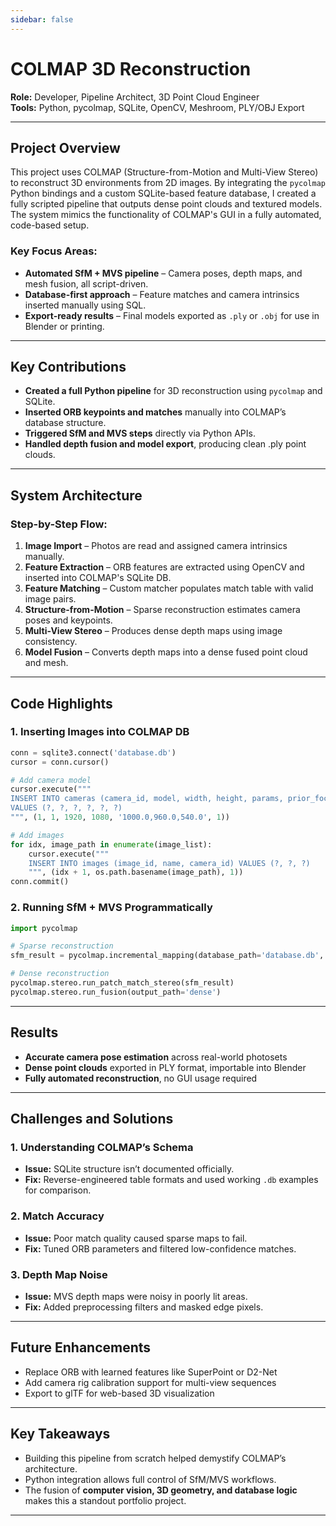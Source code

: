```yaml
---
sidebar: false
---
```

# COLMAP 3D Reconstruction  
**Role:** Developer, Pipeline Architect, 3D Point Cloud Engineer  
**Tools:** Python, pycolmap, SQLite, OpenCV, Meshroom, PLY/OBJ Export  


---
## Project Overview  
This project uses COLMAP (Structure-from-Motion and Multi-View Stereo) to reconstruct 3D environments from 2D images. By integrating the `pycolmap` Python bindings and a custom SQLite-based feature database, I created a fully scripted pipeline that outputs dense point clouds and textured models. The system mimics the functionality of COLMAP's GUI in a fully automated, code-based setup.

### Key Focus Areas:  
- **Automated SfM + MVS pipeline** – Camera poses, depth maps, and mesh fusion, all script-driven.  
- **Database-first approach** – Feature matches and camera intrinsics inserted manually using SQL.  
- **Export-ready results** – Final models exported as `.ply` or `.obj` for use in Blender or printing.  



---
## Key Contributions  
- **Created a full Python pipeline** for 3D reconstruction using `pycolmap` and SQLite.  
- **Inserted ORB keypoints and matches** manually into COLMAP’s database structure.  
- **Triggered SfM and MVS steps** directly via Python APIs.  
- **Handled depth fusion and model export**, producing clean .ply point clouds.  

---
## System Architecture  
### Step-by-Step Flow:  
1. **Image Import** – Photos are read and assigned camera intrinsics manually.  
2. **Feature Extraction** – ORB features are extracted using OpenCV and inserted into COLMAP's SQLite DB.  
3. **Feature Matching** – Custom matcher populates match table with valid image pairs.  
4. **Structure-from-Motion** – Sparse reconstruction estimates camera poses and keypoints.  
5. **Multi-View Stereo** – Produces dense depth maps using image consistency.  
6. **Model Fusion** – Converts depth maps into a dense fused point cloud and mesh.  


---
## Code Highlights  
### 1. Inserting Images into COLMAP DB  
```python
conn = sqlite3.connect('database.db')
cursor = conn.cursor()

# Add camera model
cursor.execute("""
INSERT INTO cameras (camera_id, model, width, height, params, prior_focal_length)
VALUES (?, ?, ?, ?, ?, ?)
""", (1, 1, 1920, 1080, '1000.0,960.0,540.0', 1))

# Add images
for idx, image_path in enumerate(image_list):
    cursor.execute("""
    INSERT INTO images (image_id, name, camera_id) VALUES (?, ?, ?)
    """, (idx + 1, os.path.basename(image_path), 1))
conn.commit()
```

### 2. Running SfM + MVS Programmatically  
```python
import pycolmap

# Sparse reconstruction
sfm_result = pycolmap.incremental_mapping(database_path='database.db', image_path='images', output_path='sparse')

# Dense reconstruction
pycolmap.stereo.run_patch_match_stereo(sfm_result)
pycolmap.stereo.run_fusion(output_path='dense')
```

---
## Results  
- **Accurate camera pose estimation** across real-world photosets  
- **Dense point clouds** exported in PLY format, importable into Blender  
- **Fully automated reconstruction**, no GUI usage required  

---
## Challenges and Solutions  
### 1. Understanding COLMAP’s Schema  
- **Issue:** SQLite structure isn’t documented officially.  
- **Fix:** Reverse-engineered table formats and used working `.db` examples for comparison.  

### 2. Match Accuracy  
- **Issue:** Poor match quality caused sparse maps to fail.  
- **Fix:** Tuned ORB parameters and filtered low-confidence matches.  

### 3. Depth Map Noise  
- **Issue:** MVS depth maps were noisy in poorly lit areas.  
- **Fix:** Added preprocessing filters and masked edge pixels.  

---
## Future Enhancements  
- Replace ORB with learned features like SuperPoint or D2-Net  
- Add camera rig calibration support for multi-view sequences  
- Export to glTF for web-based 3D visualization  

---
## Key Takeaways  
- Building this pipeline from scratch helped demystify COLMAP’s architecture.  
- Python integration allows full control of SfM/MVS workflows.  
- The fusion of **computer vision, 3D geometry, and database logic** makes this a standout portfolio project.

---